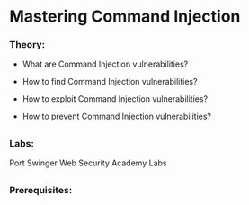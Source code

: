 # Mastering Command Injection

<h3> Theory: </h3>

- What are Command Injection vulnerabilities?

- How to find Command Injection vulnerabilities?

- How to exploit Command Injection vulnerabilities?

- How to prevent Command Injection vulnerabilities?

<h2></h2>

<h3>Labs: </h3>

Port Swinger Web Security Academy Labs

<h2></h2>

<h3>Prerequisites:</h3>


